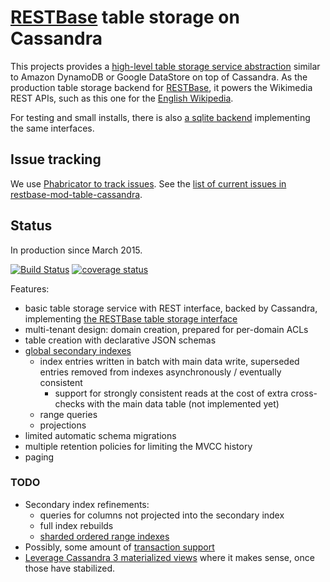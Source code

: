 # [RESTBase](https://github.com/wikimedia/restbase) table storage on Cassandra

This projects provides a [high-level table storage service abstraction][spec]
similar to Amazon DynamoDB or Google DataStore on top of Cassandra. As the
production table storage backend for [RESTBase][restbase], it powers the
Wikimedia REST APIs, such as this one for the [English
Wikipedia](https://en.wikipedia.org/api/rest_v1/?doc).

For testing and small installs, there is also [a sqlite backend][sqlite]
implementing the same interfaces.

[restbase]: https://github.com/wikimedia/restbase
[sqlite]: https://github.com/wikimedia/restbase-mod-table-sqlite
  
## Issue tracking

We use [Phabricator to track
issues](https://phabricator.wikimedia.org/maniphest/task/create/?projects=PHID-PROJ-xdgck5inpvozg2uwmj3f). See the [list of current issues in restbase-mod-table-cassandra](https://phabricator.wikimedia.org/tag/restbase-cassandra/).

## Status

In production since March 2015.

[![Build Status](https://travis-ci.org/wikimedia/restbase-mod-table-cassandra.svg?branch=master)](https://travis-ci.org/wikimedia/restbase-mod-table-cassandra)
[![coverage status](https://coveralls.io/repos/wikimedia/restbase-mod-table-cassandra/badge.svg)](https://coveralls.io/r/wikimedia/restbase-mod-table-cassandra)

Features:
- basic table storage service with REST interface, backed by Cassandra,
    implementing [the RESTBase table storage interface][spec]
- multi-tenant design: domain creation, prepared for per-domain ACLs
- table creation with declarative JSON schemas
- [global secondary
    indexes](https://github.com/wikimedia/restbase-mod-table-cassandra/blob/master/doc/SecondaryIndexes.md)
    - index entries written in batch with main data write, superseded entries
        removed from indexes asynchronously / eventually consistent
        - support for strongly consistent reads at the cost of extra cross-checks
            with the main data table (not implemented yet)
    - range queries
    - projections
- limited automatic schema migrations
- multiple retention policies for limiting the MVCC history
- paging

[spec]: https://github.com/wikimedia/restbase-mod-table-spec


### TODO
- Secondary index refinements:
    - queries for columns not projected into the secondary index
    - full index rebuilds
    - [sharded ordered range
        indexes](https://phabricator.wikimedia.org/T112031)
- Possibly, some amount of [transaction support](https://github.com/wikimedia/restbase-mod-table-cassandra/blob/master/doc/Transactions.md)
- [Leverage Cassandra 3 materialized
    views](https://phabricator.wikimedia.org/T111746) where it makes sense,
    once those have stabilized.
